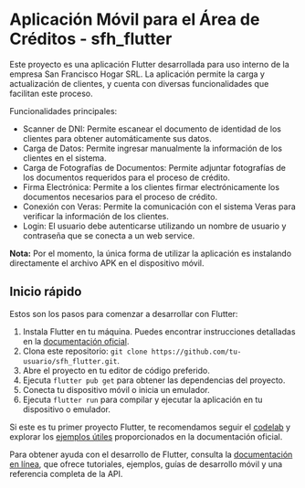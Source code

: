 # Aplicación Móvil para el Área de Créditos - sfh_flutter

Este proyecto es una aplicación Flutter desarrollada para uso interno de la empresa San Francisco Hogar SRL. La aplicación permite la carga y actualización de clientes, y cuenta con diversas funcionalidades que facilitan este proceso.

Funcionalidades principales:

- Scanner de DNI: Permite escanear el documento de identidad de los clientes para obtener automáticamente sus datos.
- Carga de Datos: Permite ingresar manualmente la información de los clientes en el sistema.
- Carga de Fotografías de Documentos: Permite adjuntar fotografías de los documentos requeridos para el proceso de crédito.
- Firma Electrónica: Permite a los clientes firmar electrónicamente los documentos necesarios para el proceso de crédito.
- Conexión con Veras: Permite la comunicación con el sistema Veras para verificar la información de los clientes.
- Login: El usuario debe autenticarse utilizando un nombre de usuario y contraseña que se conecta a un web service.

**Nota:** Por el momento, la única forma de utilizar la aplicación es instalando directamente el archivo APK en el dispositivo móvil.

## Inicio rápido

Estos son los pasos para comenzar a desarrollar con Flutter:

1. Instala Flutter en tu máquina. Puedes encontrar instrucciones detalladas en la [documentación oficial](https://docs.flutter.dev/get-started/install).
2. Clona este repositorio: `git clone https://github.com/tu-usuario/sfh_flutter.git`.
3. Abre el proyecto en tu editor de código preferido.
4. Ejecuta `flutter pub get` para obtener las dependencias del proyecto.
5. Conecta tu dispositivo móvil o inicia un emulador.
6. Ejecuta `flutter run` para compilar y ejecutar la aplicación en tu dispositivo o emulador.

Si este es tu primer proyecto Flutter, te recomendamos seguir el [codelab](https://docs.flutter.dev/get-started/codelab) y explorar los [ejemplos útiles](https://docs.flutter.dev/cookbook) proporcionados en la documentación oficial.

Para obtener ayuda con el desarrollo de Flutter, consulta la [documentación en línea](https://docs.flutter.dev/), que ofrece tutoriales, ejemplos, guías de desarrollo móvil y una referencia completa de la API.